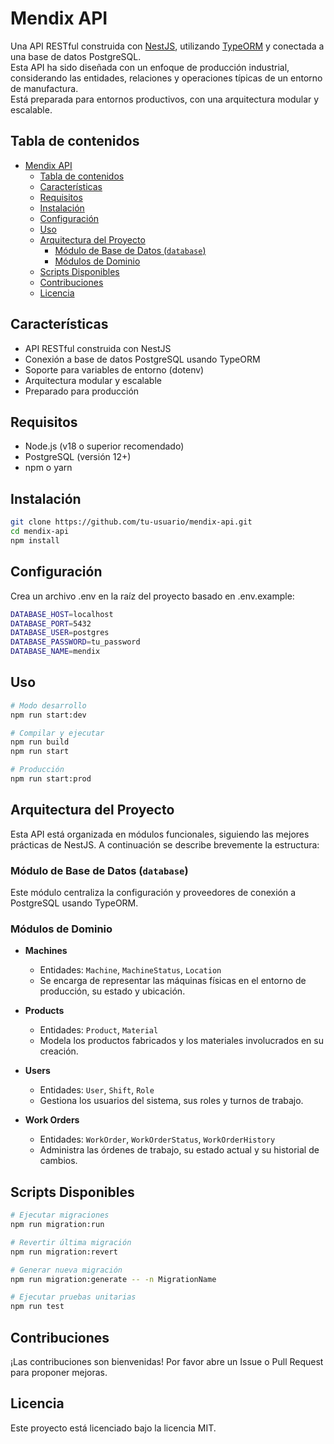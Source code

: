 # Mendix API

Una API RESTful construida con [NestJS](https://nestjs.com), utilizando [TypeORM](https://typeorm.io/) y conectada a una base de datos PostgreSQL.  
Esta API ha sido diseñada con un enfoque de producción industrial, considerando las entidades, relaciones y operaciones típicas de un entorno de manufactura.  
Está preparada para entornos productivos, con una arquitectura modular y escalable.

## Tabla de contenidos

- [Mendix API](#mendix-api)
  - [Tabla de contenidos](#tabla-de-contenidos)
  - [Características](#características)
  - [Requisitos](#requisitos)
  - [Instalación](#instalación)
  - [Configuración](#configuración)
  - [Uso](#uso)
  - [Arquitectura del Proyecto](#arquitectura-del-proyecto)
    - [Módulo de Base de Datos (`database`)](#módulo-de-base-de-datos-database)
    - [Módulos de Dominio](#módulos-de-dominio)
  - [Scripts Disponibles](#scripts-disponibles)
  - [Contribuciones](#contribuciones)
  - [Licencia](#licencia)

## Características

- API RESTful construida con NestJS
- Conexión a base de datos PostgreSQL usando TypeORM
- Soporte para variables de entorno (dotenv)
- Arquitectura modular y escalable
- Preparado para producción

## Requisitos

- Node.js (v18 o superior recomendado)
- PostgreSQL (versión 12+)
- npm o yarn

## Instalación

```bash
git clone https://github.com/tu-usuario/mendix-api.git
cd mendix-api
npm install
```

## Configuración

Crea un archivo .env en la raíz del proyecto basado en .env.example:

```bash
DATABASE_HOST=localhost
DATABASE_PORT=5432
DATABASE_USER=postgres
DATABASE_PASSWORD=tu_password
DATABASE_NAME=mendix
```

## Uso

```bash
# Modo desarrollo
npm run start:dev

# Compilar y ejecutar
npm run build
npm run start

# Producción
npm run start:prod
```

## Arquitectura del Proyecto

Esta API está organizada en módulos funcionales, siguiendo las mejores prácticas de NestJS. A continuación se describe brevemente la estructura:

### Módulo de Base de Datos (`database`)
Este módulo centraliza la configuración y proveedores de conexión a PostgreSQL usando TypeORM.

### Módulos de Dominio

- **Machines**
  - Entidades: `Machine`, `MachineStatus`, `Location`
  - Se encarga de representar las máquinas físicas en el entorno de producción, su estado y ubicación.

- **Products**
  - Entidades: `Product`, `Material`
  - Modela los productos fabricados y los materiales involucrados en su creación.

- **Users**
  - Entidades: `User`, `Shift`, `Role`
  - Gestiona los usuarios del sistema, sus roles y turnos de trabajo.

- **Work Orders**
  - Entidades: `WorkOrder`, `WorkOrderStatus`, `WorkOrderHistory`
  - Administra las órdenes de trabajo, su estado actual y su historial de cambios.

## Scripts Disponibles

```bash
# Ejecutar migraciones
npm run migration:run

# Revertir última migración
npm run migration:revert

# Generar nueva migración
npm run migration:generate -- -n MigrationName

# Ejecutar pruebas unitarias
npm run test
```

## Contribuciones

¡Las contribuciones son bienvenidas! Por favor abre un Issue o Pull Request para proponer mejoras.

## Licencia

Este proyecto está licenciado bajo la licencia MIT.

